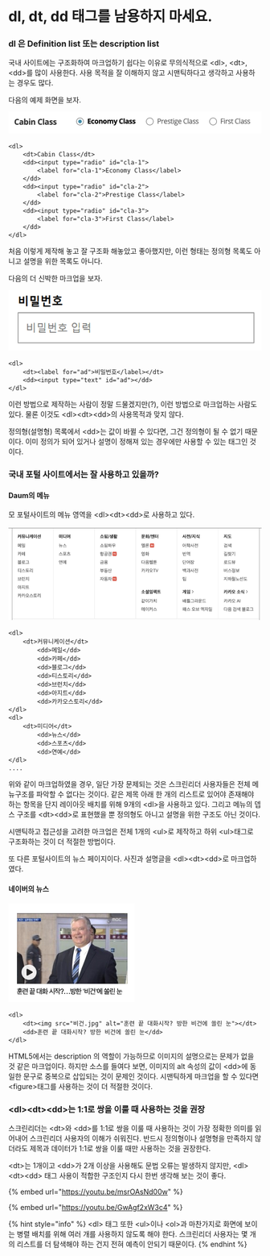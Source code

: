 # dl, dt, dd 태그를 남용하지 마세요.

### dl 은 Definition list 또는 description list

국내 사이트에는 구조화하여 마크업하기 쉽다는 이유로 무의식적으로 \<dl>, \<dt>, \<dd>를 많이 사용한다.  사용 목적을 잘 이해하지 않고 시맨틱하다고 생각하고 사용하는 경우도 많다.

다음의 예제 화면을 보자.

![](<../../.gitbook/assets/image (26).png>)

```markup
<dl>
    <dt>Cabin Class</dt>
    <dd><input type="radio" id="cla-1">
        <label for="cla-1">Economy Class</label>
    </dd>
    <dd><input type="radio" id="cla-2">
        <label for="cla-2">Prestige Class</label>
    </dd>
    <dd><input type="radio" id="cla-3">
        <label for="cla-3">First Class</label>
    </dd>
</dl>
```

처음 이렇게 제작해 놓고 잘 구조화 해놓았고 좋아했지만, 이런 형태는 정의형 목록도 아니고 설명을 위한 목록도 아니다.&#x20;

다음의 더 신박한 마크업을 보자.

![](<../../.gitbook/assets/image (32).png>)

```markup
<dl>
    <dt><label for="ad">비밀번호</label></dt>
    <dd><input type="text" id="ad"></dd>
</dl>
```

이런 방법으로 제작하는 사람이 정말 드물겠지만(?), 이런 방법으로 마크업하는 사람도 있다. 물론 이것도 \<dl>\<dt>\<dd>의 사용목적과 맞지 않다.

정의형(설명형) 목록에서 \<dd>는 값이 바뀔 수 있다면, 그건 정의형이 될 수 없기 때문이다. 이미 정의가 되어 있거나 설명이 정해져 있는 경우에만 사용할 수 있는 태그인 것이다.

### 국내 포털 사이트에서는 잘 사용하고 있을까?

#### Daum의 메뉴

모 포털사이트의 메뉴 영역을 \<dl>\<dt>\<dd>로 사용하고 있다.

![다음 포털사이트의 메뉴를 dl, dt, dd로 사용 ](<../../.gitbook/assets/image (31).png>)

```markup
<dl>
    <dt>커뮤니케이션</dt>
        <dd>메일</dd>
        <dd>카페</dd>
        <dd>블로그</dd>
        <dd>티스토리</dd>
        <dd>브런치</dd>
        <dd>아지트</dd>
        <dd>카카오스토리</dd>
</dl>
<dl>
    <dt>미디어</dt>
        <dd>뉴스</dd>
        <dd>스포츠</dd>
        <dd>연예</dd>
</dl>
.... 
```

위와 같이 마크업하였을 경우, 일단 가장 문제되는 것은 스크린리더 사용자들은 전체 메뉴구조를 파악할 수 없다는 것이다. 같은 제목 아래 한 개의 리스트로 있어야 존재해야 하는 항목을 단지 레이아웃 배치를 위해 9개의 \<dl>을 사용하고 있다.  그리고 메뉴의 뎁스 구조를 \<dt>\<dd>로 표현했을 뿐 정의형도 아니고 설명을 위한 구조도 아닌 것이다.&#x20;

시맨틱하고 접근성을 고려한 마크업은 전체 1개의 \<ul>로 제작하고 하위 \<ul>태그로 구조화하는 것이 더 적절한 방법이다.

또 다른 포털사이트의 뉴스 페이지이다. 사진과 설명글을 \<dl>\<dt>\<dd>로 마크업하였다.

#### 네이버의 뉴스

![이미지와 이미지 설명을 dl, dt, dd](<../../.gitbook/assets/image (15).png>)

```markup
<dl>
    <dt><img src="비건.jpg" alt="훈련 끝 대화시작? 방한 비건에 쏠린 눈"></dt>
    <dd>훈련 끝 대화시작? 방한 비건에 쏠린 눈</dd>
</dl>  
```

HTML5에서는 description 의 역할이 가능하므로 이미지의 설명으로는 문제가 없을 것 같은 마크업이다. 하지만 소스를 들여다 보면, 이미지의 alt 속성의 값이 \<dd>에 동일한 문구로 중복으로 삽입되는 것이 문제인 것이다.  시맨틱하게 마크업을 할 수 있다면 \<figure>태그를 사용하는 것이 더 적절한 것이다.

### \<dl>\<dt>\<dd>는 1:1로 쌍을 이룰 때 사용하는 것을 권장

스크린리더는 \<dt>와 \<dd>를 1:1로 쌍을 이룰 때 사용하는 것이 가장 정확한 의미를 읽어내어 스크린리더 사용자의 이해가 쉬워진다. 반드시 정의형이나 설명형을 만족하지 않더라도 제목과 데이터가 1:1로 쌍을 이룰 때만 사용하는 것을 권장한다.

\<dt>는 1개이고 \<dd>가 2개 이상을 사용해도 문법 오류는 발생하지 않지만, \<dl>\<dt>\<dd> 태그 사용이 적합한 구조인지 다시 한번 생각해 보는 것이 좋다.&#x20;

{% embed url="https://youtu.be/msrOAsNd00w" %}

{% embed url="https://youtu.be/GwAgf2xW3c4" %}

{% hint style="info" %}
\<dl> 태그 또한 \<ul>이나 \<ol>과 마찬가지로 화면에 보이는 병렬 배치를 위해 여러 개를 사용하지 않도록 해야 한다.  스크린리더 사용자는 몇 개의 리스트를 더 탐색해야  하는 건지 전혀 예측이 안되기 때문이다.
{% endhint %}
